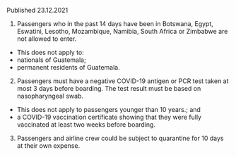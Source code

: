 Published 23.12.2021
1. Passengers who in the past 14 days have been in Botswana, Egypt, Eswatini, Lesotho, Mozambique, Namibia, South Africa or Zimbabwe are not allowed to enter.
- This does not apply to:
- nationals of Guatemala;
- permanent residents of Guatemala.
2. Passengers must have a negative COVID-19 antigen or PCR test taken at most 3 days before boarding. The test result must be based on nasopharyngeal swab.
- This does not apply to passengers younger than 10 years.; and
- a COVID-19 vaccination certificate showing that they were fully vaccinated at least two weeks before boarding.
3. Passengers and airline crew could be subject to quarantine for 10 days at their own expense.